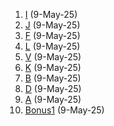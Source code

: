 1. [I](https://codeforces.com/group/MWSDmqGsZm/contest/219158/problem/I) (9-May-25)  
2. [J](https://codeforces.com/group/MWSDmqGsZm/contest/219158/problem/J) (9-May-25)  
3. [F](https://codeforces.com/group/MWSDmqGsZm/contest/219158/problem/F) (9-May-25)  
4. [L](https://codeforces.com/group/MWSDmqGsZm/contest/219158/problem/L) (9-May-25)
5. [V](https://codeforces.com/group/MWSDmqGsZm/contest/219158/problem/V) (9-May-25)
6. [K](https://codeforces.com/group/MWSDmqGsZm/contest/219158/problem/K) (9-May-25)
7. [B](https://codeforces.com/group/MWSDmqGsZm/contest/326175/problem/B) (9-May-25)
8. [D](https://codeforces.com/group/MWSDmqGsZm/contest/326175/problem/D) (9-May-25)
9. [A](https://codeforces.com/problemset/problem/4/A) (9-May-25)
10. [Bonus1](https://codeforces.com/problemset/problem/1989/A) (9-May-25)